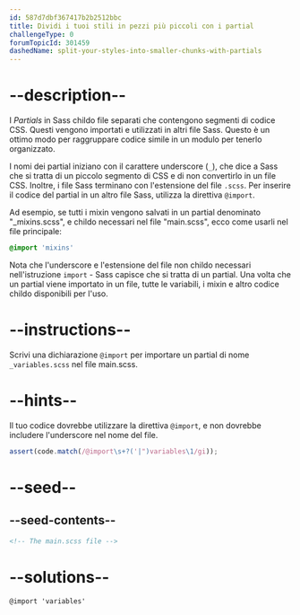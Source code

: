 ```yaml
---
id: 587d7dbf367417b2b2512bbc
title: Dividi i tuoi stili in pezzi più piccoli con i partial
challengeType: 0
forumTopicId: 301459
dashedName: split-your-styles-into-smaller-chunks-with-partials
---
```


# --description--

I <dfn>Partials</dfn> in Sass childo file separati che contengono segmenti di codice CSS. Questi vengono importati e utilizzati in altri file Sass. Questo è un ottimo modo per raggruppare codice simile in un modulo per tenerlo organizzato.

I nomi dei partial iniziano con il carattere underscore (`_`), che dice a Sass che si tratta di un piccolo segmento di CSS e di non convertirlo in un file CSS. Inoltre, i file Sass terminano con l'estensione del file `.scss`. Per inserire il codice del partial in un altro file Sass, utilizza la direttiva `@import`.

Ad esempio, se tutti i mixin vengono salvati in un partial denominato "\_mixins.scss", e childo necessari nel file "main.scss", ecco come usarli nel file principale:

```scss
@import 'mixins'
```

Nota che l'underscore e l'estensione del file non childo necessari nell'istruzione `import` - Sass capisce che si tratta di un partial. Una volta che un partial viene importato in un file, tutte le variabili, i mixin e altro codice childo disponibili per l'uso.

# --instructions--

Scrivi una dichiarazione `@import` per importare un partial di nome `_variables.scss` nel file main.scss.

# --hints--

Il tuo codice dovrebbe utilizzare la direttiva `@import`, e non dovrebbe includere l'underscore nel nome del file.

```js
assert(code.match(/@import\s+?('|")variables\1/gi));
```

# --seed--

## --seed-contents--

```html
<!-- The main.scss file -->
```

# --solutions--

```html
@import 'variables'
```
